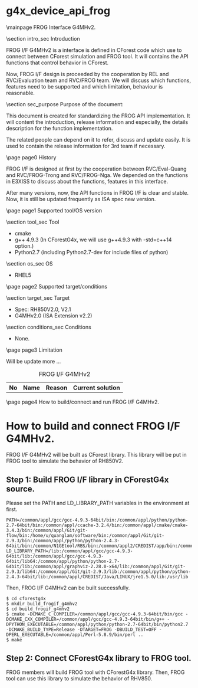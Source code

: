 g4x_device_api_frog
===================

\mainpage FROG Interface G4MHv2.

\section intro_sec Introduction
 
FROG I/F G4MHv2 is a interface is defined in CForest code which use to connect between CForest simulation and FROG tool.
It will contains the API functions that control behavior in CForest.
 
Now, FROG I/F design is proceeded by the cooperation by REL and RVC/Evaluation team and RVC/FROG team.
We will discuss which functions, features need to be supported and which limitation, behaviour is reasonable.

\section sec_purpose Purpose of the document:

This document is created for standardizing the FROG API implementation.
It will content the introduction, release information and especially, the details description for the function implementation.
 
The related people can depend on it to refer, discuss and update easily.
It is used to contain the release information for 3rd team if necessary.
 
 
\page page0 History
 
FROG I/F is designed at first by the cooperation between RVC/Eval-Quang and RVC/FROG-Trong and RVC/FROG-Nga.
We depended on the functions in E3XISS to discuss about the functions, features in this interface.
 
After many versions, now, the API functions in FROG I/F is clear and stable.
Now, it is still be updated frequently as ISA spec new version.


\page page1 Supported tool/OS version

\section tool_sec Tool

- cmake
- g++ 4.9.3 (In CForestG4x, we will use g++4.9.3 with -std=c++14 option.)
- Python2.7 (including Python2.7-dev for include files of python)
 
\section os_sec OS
 
- RHEL5


 
\page page2 Supported target/conditions

\section target_sec Target

- Spec: RH850V2.0, V2.1
- G4MHv2.0 (ISA Extension v2.2)
 
\section conditions_sec Conditions
 
- None.



\page page3 Limitation

Will be update more ...

<table>
<caption id="multi_row">FROG I/F G4MHv2</caption>
<tr><th>No                      <th>Name        <th>Reason    <th>Current solution 
<tr>
</table>

\page page4 How to build/connect and run FROG I/F G4MHv2.

# How to build and connect FROG I/F G4MHv2.

FROG I/F G4MHv2 will be built as CForest library.
This library will be put in FROG tool to simulate the behavior of RH850V2.

## Step 1: Build FROG I/F library in CForestG4x source.

Please set the PATH and LD_LIBRARY_PATH variables in the environment at first.

~~~~~~~~~~~~~ {.c}
PATH=/common/appl/gcc/gcc-4.9.3-64bit/bin:/common/appl/python/python-2.7-64bit/bin:/common/appl/ccache-3.2.4/bin:/common/appl/cmake/cmake-3.4.3/bin:/common/appl/Git/git-flow/bin:/home/u/quanglam/software/bin:/common/appl/Git/git-2.9.3/bin:/common/appl/python/python-2.4.3-64bit/bin:/common/N1GEtool/RBS/bin:/common/appl2/CREDIST/app/bin:/common/lsftool/RBS/bin:/common/lsf/bin:./:/usr/bin:/usr/sbin:/usr/X11R6/bin:/usr/local/bin:/usr/ucb:/etc:/bin:/usr/etc:.
LD_LIBRARY_PATH=/lib:/common/appl/gcc/gcc-4.9.3-64bit/lib:/common/appl/gcc/gcc-4.9.3-64bit/lib64:/common/appl/python/python-2.7-64bit/lib:/common/appl/graphviz-2.28.0-x64/lib:/common/appl/Git/git-2.9.3/lib64:/common/appl/Git/git-2.9.3/lib:/common/appl/python/python-2.4.3-64bit/lib:/common/appl/CREDIST/Java/LINUX/jre1.5.0/lib:/usr/lib
~~~~~~~~~~~~~

Then, FROG I/F G4MHv2 can be built successfully.

~~~~~~~~~~~~~ {.sh}
$ cd cforestg4x
$ mkdir build_frogif_g4mhv2
$ cd build_frogif_g4mhv2
$ cmake -DCMAKE_C_COMPILER=/common/appl/gcc/gcc-4.9.3-64bit/bin/gcc -DCMAKE_CXX_COMPILER=/common/appl/gcc/gcc-4.9.3-64bit/bin/g++ -DPYTHON_EXECUTABLE=/common/appl/python/python-2.7-64bit/bin/python2.7 -DCMAKE_BUILD_TYPE=Release -DTARGET=FROG -DBUILD_TEST=OFF -DPERL_EXECUTABLE=/common/appl/Perl-5.8.9/bin/perl ..
$ make
~~~~~~~~~~~~~

## Step 2: Connect CForestG4x library to FROG tool.

FROG members will build FROG tool with CForestG4x library.
Then, FROG tool can use this library to simulate the behavior of RHV850.

